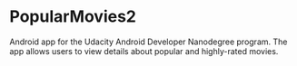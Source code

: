 # PopularMovies2
Android app for the Udacity Android Developer Nanodegree program. The app allows users to view details about popular and highly-rated movies. 
